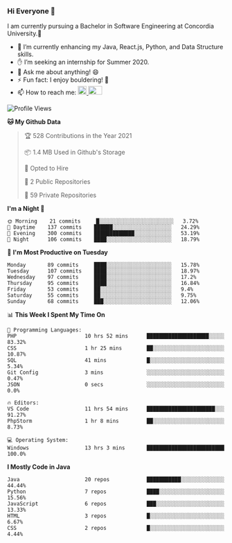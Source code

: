 ### Hi Everyone 👋
I am currently pursuing a Bachelor in Software Engineering at Concordia University.🏫

- 🌱 I’m currently enhancing my Java, React.js, Python, and Data Structure skills.
- ✋ I’m seeking an internship for Summer 2020.
- 💬 Ask me about anything! 😄
- ⚡ Fun fact: I enjoy bouldering! 🧗‍
- 📫 How to reach me: <a href="https://www.linkedin.com/in/siu-tong-ye/" target="_blank"> <img width="20px" width="32" src="https://cdn.jsdelivr.net/npm/simple-icons@v3/icons/linkedin.svg" /> </a> <a href="mailto:SiuTongYe@gmail.com" target="_blank"> <img height="20" width="32" src="https://cdn.jsdelivr.net/npm/simple-icons@v3/icons/gmail.svg" /> </a>

<!--START_SECTION:waka-->
![Profile Views](http://img.shields.io/badge/Profile%20Views-17-blue)

**🐱 My Github Data** 

> 🏆 528 Contributions in the Year 2021
 > 
> 📦 1.4 MB Used in Github's Storage 
 > 
> 💼 Opted to Hire
 > 
> 📜 2 Public Repositories 
 > 
> 🔑 59 Private Repositories  
 > 
**I'm a Night 🦉** 

```text
🌞 Morning    21 commits     █░░░░░░░░░░░░░░░░░░░░░░░░   3.72% 
🌆 Daytime    137 commits    ██████░░░░░░░░░░░░░░░░░░░   24.29% 
🌃 Evening    300 commits    █████████████░░░░░░░░░░░░   53.19% 
🌙 Night      106 commits    ████░░░░░░░░░░░░░░░░░░░░░   18.79%

```
📅 **I'm Most Productive on Tuesday** 

```text
Monday       89 commits     ████░░░░░░░░░░░░░░░░░░░░░   15.78% 
Tuesday      107 commits    ████░░░░░░░░░░░░░░░░░░░░░   18.97% 
Wednesday    97 commits     ████░░░░░░░░░░░░░░░░░░░░░   17.2% 
Thursday     95 commits     ████░░░░░░░░░░░░░░░░░░░░░   16.84% 
Friday       53 commits     ██░░░░░░░░░░░░░░░░░░░░░░░   9.4% 
Saturday     55 commits     ██░░░░░░░░░░░░░░░░░░░░░░░   9.75% 
Sunday       68 commits     ███░░░░░░░░░░░░░░░░░░░░░░   12.06%

```


📊 **This Week I Spent My Time On** 

```text
💬 Programming Languages: 
PHP                      10 hrs 52 mins      ████████████████████░░░░░   83.32% 
CSS                      1 hr 25 mins        ██░░░░░░░░░░░░░░░░░░░░░░░   10.87% 
SQL                      41 mins             █░░░░░░░░░░░░░░░░░░░░░░░░   5.34% 
Git Config               3 mins              ░░░░░░░░░░░░░░░░░░░░░░░░░   0.47% 
JSON                     0 secs              ░░░░░░░░░░░░░░░░░░░░░░░░░   0.0%

🔥 Editors: 
VS Code                  11 hrs 54 mins      ██████████████████████░░░   91.27% 
PhpStorm                 1 hr 8 mins         ██░░░░░░░░░░░░░░░░░░░░░░░   8.73%

💻 Operating System: 
Windows                  13 hrs 3 mins       █████████████████████████   100.0%

```

**I Mostly Code in Java** 

```text
Java                     20 repos            ███████████░░░░░░░░░░░░░░   44.44% 
Python                   7 repos             ████░░░░░░░░░░░░░░░░░░░░░   15.56% 
JavaScript               6 repos             ███░░░░░░░░░░░░░░░░░░░░░░   13.33% 
HTML                     3 repos             █░░░░░░░░░░░░░░░░░░░░░░░░   6.67% 
CSS                      2 repos             █░░░░░░░░░░░░░░░░░░░░░░░░   4.44%

```



<!--END_SECTION:waka-->
